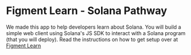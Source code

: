 # Figment Learn - Solana Pathway

We made this app to help developers learn about Solana. You will build a simple web client using Solana's JS SDK to interact with a Solana program (that you will deploy). Read the instructions on how to get setup over at [Figment Learn](https://learn.figment.io/network-documentation/solana/solana-pathway)
